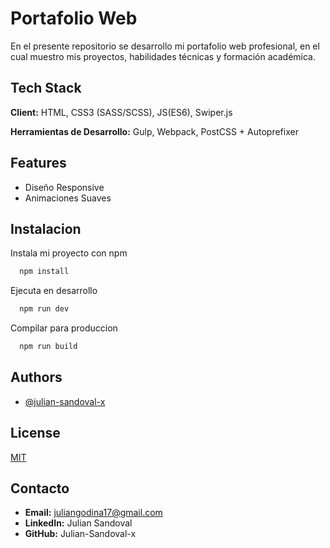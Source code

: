 
# Portafolio Web

En el presente repositorio se desarrollo mi portafolio web profesional, en el cual muestro mis proyectos, habilidades técnicas y formación académica.


## Tech Stack

**Client:** HTML, CSS3 (SASS/SCSS), JS(ES6), Swiper.js

**Herramientas de Desarrollo:** Gulp, Webpack, PostCSS + Autoprefixer


## Features

- Diseño Responsive
- Animaciones Suaves


## Instalacion

Instala mi proyecto con npm

```bash
  npm install 
```

Ejecuta en desarrollo
```bash
  npm run dev
```
Compilar para produccion
```bash
  npm run build
```
## Authors

- [@julian-sandoval-x](https://github.com/Julian-Sandoval-x)


## License

[MIT](https://choosealicense.com/licenses/mit/)


## Contacto
- **Email:** juliangodina17@gmail.com
- **LinkedIn:** Julian Sandoval
- **GitHub:** Julian-Sandoval-x
